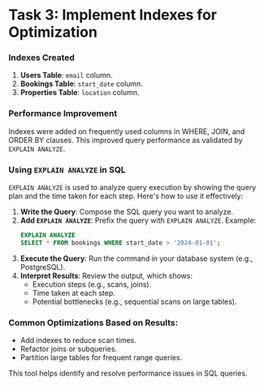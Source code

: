 # Task 3: Implement Indexes for Optimization

### Indexes Created
1. **Users Table**: `email` column.
2. **Bookings Table**: `start_date` column.
3. **Properties Table**: `location` column.

### Performance Improvement
Indexes were added on frequently used columns in WHERE, JOIN, and ORDER BY clauses. This improved query performance as validated by `EXPLAIN ANALYZE`.

### Using `EXPLAIN ANALYZE` in SQL

`EXPLAIN ANALYZE` is used to analyze query execution by showing the query plan and the time taken for each step. Here's how to use it effectively:

1. **Write the Query**: Compose the SQL query you want to analyze.
2. **Add `EXPLAIN ANALYZE`**: Prefix the query with `EXPLAIN ANALYZE`.
   Example:
   ```sql
   EXPLAIN ANALYZE
   SELECT * FROM bookings WHERE start_date > '2024-01-01';
   ```
3. **Execute the Query**: Run the command in your database system (e.g., PostgreSQL).
4. **Interpret Results**: Review the output, which shows:
   - Execution steps (e.g., scans, joins).
   - Time taken at each step.
   - Potential bottlenecks (e.g., sequential scans on large tables).

### Common Optimizations Based on Results:
- Add indexes to reduce scan times.
- Refactor joins or subqueries.
- Partition large tables for frequent range queries.

This tool helps identify and resolve performance issues in SQL queries.
